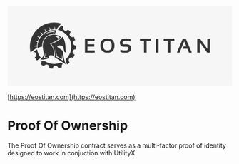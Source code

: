 ![EOS TITAN](./eos_logo_white.jpg "EOS TITAN")

[https://eostitan.com](https://eostitan.com)

# Proof Of Ownership

The Proof Of Ownership contract serves as a multi-factor proof of identity designed to work in conjuction with UtilityX.
